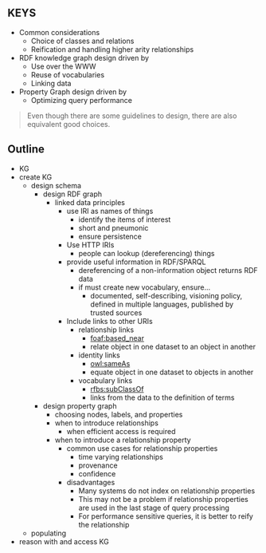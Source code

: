 ## KEYS
- Common considerations
  - Choice of classes and relations
  - Reification and handling higher arity relationships
- RDF knowledge graph design driven by
  - Use over the WWW
  - Reuse of vocabularies
  - Linking data
- Property Graph design driven by
  - Optimizing query performance
> Even though there are some guidelines to design, there are also equivalent good choices.


## Outline

- KG
- create KG
    - design schema
        - design RDF graph
            - linked data principles
                - use IRI as names of things
                    - identify the items of interest
                    - short and pneumonic
                    - ensure persistence
                - Use HTTP IRIs
                    - people can lookup (dereferencing) things
                - provide useful information in RDF/SPARQL
                    - dereferencing of a non-information object returns RDF data
                    - if must create new vocabulary, ensure...
                        - documented, self-describing, visioning policy, defined in multiple languages, published by trusted sources
                - Include links to other URIs
                    - relationship links
                        - <foaf:based_near>
                        - relate object in one dataset to an object in another
                    - identity links
                        - <owl:sameAs>
                        - equate object in one dataset to objects in another
                    - vocabulary links
                        - <rfbs:subClassOf>
                        - links from the data to the definition of terms
        - design property graph
            - choosing nodes, labels, and properties
            - when to introduce relationships
                - when efficient access is required
            - when to introduce a relationship property
                - common use cases for relationship properties
                    - time varying relationships
                    - provenance
                    - confidence
                - disadvantages
                    - Many systems do not index on relationship properties
                    - This may not be a problem if relationship properties are used in the last stage of query processing
                    - For performance sensitive queries, it is better to reify the relationship
    - populating
- reason with and access KG
